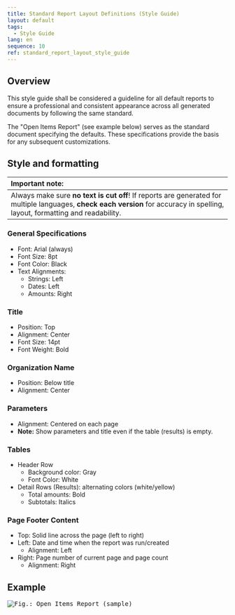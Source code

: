 ```yaml
---
title: Standard Report Layout Definitions (Style Guide)
layout: default
tags:
  - Style Guide
lang: en
sequence: 10
ref: standard_report_layout_style_guide
---
```


<!--
See original issue comment: https://github.com/metasfresh/me03/issues/12117#issuecomment-1149880160
-->

## Overview
This style guide shall be considered a guideline for all default reports to ensure a professional and consistent appearance across all generated documents by following the same standard.

The "Open Items Report" (see example below) serves as the standard document specifying the defaults. These specifications provide the basis for any subsequent customizations.

## Style and formatting

| **Important note:** |
| :--- |
| Always make sure **no text is cut off**! If reports are generated for multiple languages, **check each version** for accuracy in spelling, layout, formatting and readability. |

### General Specifications
- Font: Arial (always)
- Font Size: 8pt
- Font Color: Black
- Text Alignments:
    - Strings: Left
    - Dates: Left
    - Amounts: Right

### Title
- Position: Top
- Alignment: Center
- Font Size: 14pt
- Font Weight: Bold

### Organization Name
- Position: Below title
- Alignment: Center

### Parameters
- Alignment: Centered on each page
- **Note:** Show parameters and title even if the table (results) is empty.

### Tables
- Header Row
    - Background color: Gray
    - Font Color: White
- Detail Rows (Results): alternating colors (white/yellow)
    - Total amounts: Bold
    - Subtotals: Italics

### Page Footer Content
- Top: Solid line across the page (left to right)
- Left: Date and time when the report was run/created
    - Alignment: Left
- Right: Page number of current page and page count
    - Alignment: Right

## Example
<kbd><img src="https://user-images.githubusercontent.com/15378036/172624413-feeb8682-b1d8-4a01-8d34-ad2ab954a346.png" alt="Fig.: Open Items Report (sample)"></kbd>
